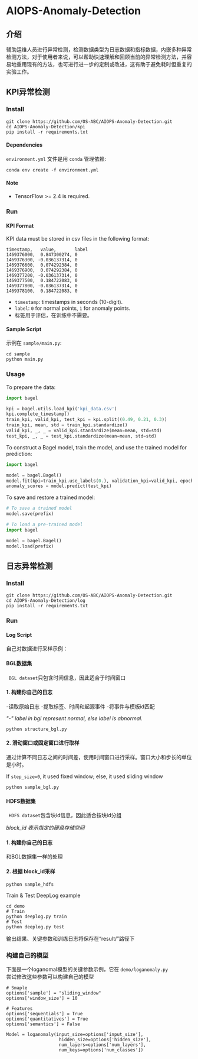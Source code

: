 # AIOPS-Anomaly-Detection

## 介绍
辅助运维人员进行异常检测，检测数据类型为日志数据和指标数据，内嵌多种异常检测方法，对于使用者来说，可以帮助快速理解和回顾当前的异常检测方法，并容易地重用现有的方法，也可进行进一步的定制或改进，这有助于避免耗时但重复的实验工作。

## KPI异常检测

### Install

```
git clone https://github.com/OS-ABC/AIOPS-Anomaly-Detection.git
cd AIOPS-Anomaly-Detection/kpi
pip install -r requirements.txt
```

#### Dependencies

 `environment.yml` 文件是用 `conda` 管理依赖:

```
conda env create -f environment.yml
```

#### Note

- TensorFlow >= 2.4 is required.

### Run

#### KPI Format

KPI data must be stored in csv files in the following format:

```
timestamp,   value,       label
1469376000,  0.847300274, 0
1469376300, -0.036137314, 0
1469376600,  0.074292384, 0
1469376900,  0.074292384, 0
1469377200, -0.036137314, 0
1469377500,  0.184722083, 0
1469377800, -0.036137314, 0
1469378100,  0.184722083, 0
```

- `timestamp`: timestamps in seconds (10-digit).
- `label`: `0` for normal points, `1` for anomaly points.
- 标签用于评估，在训练中不需要。

#### Sample Script

示例在 `sample/main.py`:

```
cd sample
python main.py
```

### Usage

To prepare the data:

```python
import bagel

kpi = bagel.utils.load_kpi('kpi_data.csv')
kpi.complete_timestamp()
train_kpi, valid_kpi, test_kpi = kpi.split((0.49, 0.21, 0.3))
train_kpi, mean, std = train_kpi.standardize()
valid_kpi, _, _ = valid_kpi.standardize(mean=mean, std=std)
test_kpi, _, _ = test_kpi.standardize(mean=mean, std=std)
```

To construct a Bagel model, train the model, and use the trained model for prediction:

```python
import bagel

model = bagel.Bagel()
model.fit(kpi=train_kpi.use_labels(0.), validation_kpi=valid_kpi, epochs=EPOCHS)
anomaly_scores = model.predict(test_kpi)
```

To save and restore a trained model:

```python
# To save a trained model
model.save(prefix)

# To load a pre-trained model
import bagel

model = bagel.Bagel()
model.load(prefix)
```

## 日志异常检测

### Install

```
git clone https://github.com/OS-ABC/AIOPS-Anomaly-Detection.git
cd AIOPS-Anomaly-Detection/log
pip install -r requirements.txt
```
### Run

#### Log Script

自己对数据进行采样示例：

#### BGL数据集
` BGL dataset`只包含时间信息，因此适合于时间窗口

#### 1. 构建你自己的日志

-读取原始日志
-提取标签、时间和起源事件
-将事件与模板id匹配
  
*"-" label in bgl represent normal, else label is abnormal.*

`python structure_bgl.py`

#### 2. 滑动窗口或固定窗口进行取样

通过计算不同日志之间的时间差，使用时间窗口进行采样。窗口大小和步长的单位是小时。

If `step_size=0`, it used fixed window; else, it used sliding window

`python sample_bgl.py`

#### HDFS数据集
` HDFS dataset`包含块id信息，因此适合按块id分组

*block_id 表示指定的硬盘存储空间*

#### 1. 构建你自己的日志

和BGL数据集一样的处理

#### 2. 根据 block_id采样

`python sample_hdfs`


Train & Test DeepLog example

```
cd demo
# Train
python deeplog.py train
# Test
python deeplog.py test
```

输出结果、关键参数和训练日志将保存在“result/”路径下


### 构建自己的模型

下面是一个loganomal模型的关键参数示例，它在 `demo/loganomaly.py`  
尝试修改这些参数可以构建自己的模型

```
# Smaple
options['sample'] = "sliding_window"
options['window_size'] = 10

# Features
options['sequentials'] = True
options['quantitatives'] = True
options['semantics'] = False

Model = loganomaly(input_size=options['input_size'],
                    hidden_size=options['hidden_size'],
                    num_layers=options['num_layers'],
                    num_keys=options['num_classes'])
```

## 

